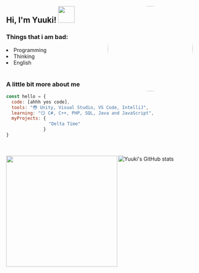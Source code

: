 <h2> Hi, I'm Yuuki! <!--<img src="https://emoji.gg/assets/emoji/1317_intslUrarakaSleepy.gif" width="35">--><img src="https://media.tenor.com/7m-L_kQ0NgQAAAAC/among-us.gif" width="45">
<img align='right' src="https://avatars.githubusercontent.com/u/52652158?v=4" width="230" style="border-radius: 100%;">


### Things that i am bad:
<li> Programming </li>
<li> Thinking </li>
<li> English </li>

<br>


### A little bit more about me
```javascript
const hello = {
  code: [ahhh yes code],
  tools: "😳 Unity, Visual Studio, VS Code, IntelliJ",
  learning: "😏 C#, C++, PHP, SQL, Java and JavaScript",
  myProjects: {
                "Delta Time"
              }
}
```

<br><br>
![Yuuki's GitHub stats](https://github-readme-stats.vercel.app/api?username=rene-roid&show_icons=true&theme=tokyonight) <img align="left" src="https://media.discordapp.net/attachments/646342392646991892/841967665005330453/641050A2-0147-49E6-ADFA-BF8A69E385CB.jpeg" width="300">
